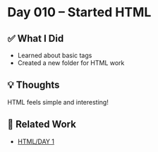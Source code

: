 # Day 010 – Started HTML

## ✅ What I Did
- Learned about basic tags
- Created a new folder for HTML work

## 💡 Thoughts
HTML feels simple and interesting!

## 🔗 Related Work
- [HTML/DAY 1](../HTML/DAY%201/)
